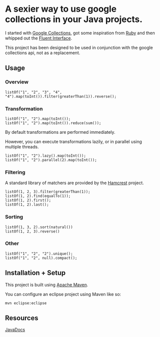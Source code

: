 # A sexier way to use google collections in your Java projects.

I started with [Google Collections](http://code.google.com/p/google-collections/), got some inspiration from [Ruby](http://ruby-doc.org/core/classes/Array.html) and then whipped out the [Fluent Interface](http://en.wikipedia.org/wiki/Fluent_interface).

This project has been designed to be used in conjunction with the google collections api, not as a replacement.

## Usage

### Overview

	listOf("1", "2", "3", "4", "4").map(toInt()).filter(greaterThan(1)).reverse();
	
### Transformation

	listOf("1", "2").map(toInt());
	listOf("1", "2").map(toInt()).reduce(sum());
	
By default transformations are performed immediately.

However, you can execute transformations lazily, or in parallel using multiple threads.

	listOf("1", "2").lazy().map(toInt());
	listOf("1", "2").parallel(2).map(toInt());
	
### Filtering

A standard library of matchers are provided by the [Hamcrest](http://code.google.com/p/hamcrest/) project.

	listOf(1, 2, 3).filter(greaterThan(1));
	listOf(1, 2).find(equalTo(1)); 
	listOf(1, 2).first(); 
	listOf(1, 2).last(); 
	
### Sorting

	listOf(1, 3, 2).sort(natural())
	listOf(1, 2, 3).reverse()
	
### Other

	listOf("1", "2", "2").unique();
	listOf("1", "2", null).compact();

## Installation + Setup

This project is built using [Apache Maven](http://maven.apache.org/).

You can configure an eclipse project using Maven like so:

	mvn eclipse:eclipse

## Resources

[JavaDocs](http://compactcode.github.com/compacted-collections/apidocs/2.2)